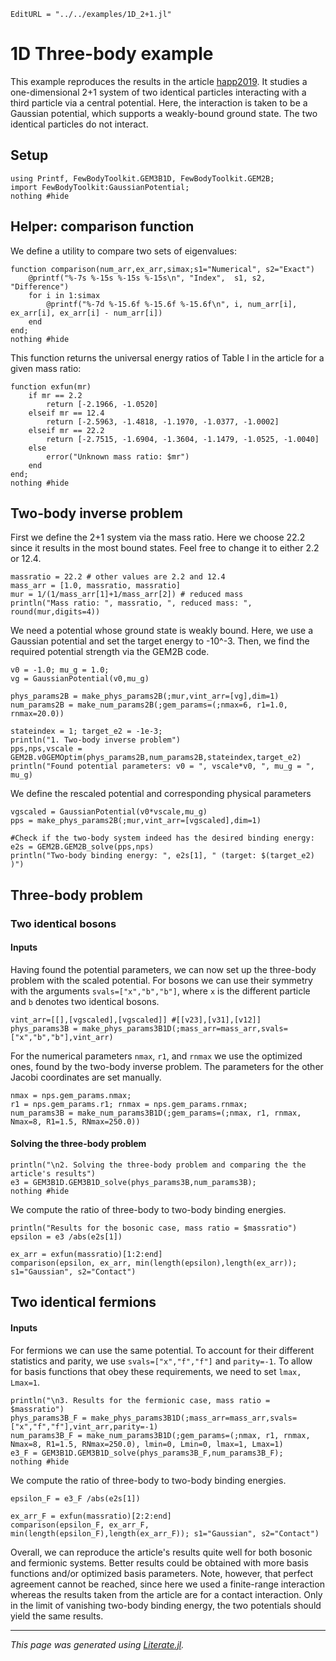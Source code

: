 ```@meta
EditURL = "../../examples/1D_2+1.jl"
```

# 1D Three-body example

This example reproduces the results in the article [happ2019](@cite). It studies a one-dimensional 2+1 system of two identical particles interacting with a third particle via a central potential. Here, the interaction is taken to be a Gaussian potential, which supports a weakly-bound ground state. The two identical particles do not interact.

## Setup

````@example 1D_2+1
using Printf, FewBodyToolkit.GEM3B1D, FewBodyToolkit.GEM2B;
import FewBodyToolkit:GaussianPotential;
nothing #hide
````

## Helper: comparison function

We define a utility to compare two sets of eigenvalues:

````@example 1D_2+1
function comparison(num_arr,ex_arr,simax;s1="Numerical", s2="Exact")
    @printf("%-7s %-15s %-15s %-15s\n", "Index",  s1, s2, "Difference")
    for i in 1:simax
        @printf("%-7d %-15.6f %-15.6f %-15.6f\n", i, num_arr[i], ex_arr[i], ex_arr[i] - num_arr[i])
    end
end;
nothing #hide
````

This function returns the universal energy ratios of Table I in the article for a given mass ratio:

````@example 1D_2+1
function exfun(mr)
    if mr == 2.2
        return [-2.1966, -1.0520]
    elseif mr == 12.4
        return [-2.5963, -1.4818, -1.1970, -1.0377, -1.0002]
    elseif mr == 22.2
        return [-2.7515, -1.6904, -1.3604, -1.1479, -1.0525, -1.0040]
    else
        error("Unknown mass ratio: $mr")
    end
end;
nothing #hide
````

## Two-body inverse problem

First we define the 2+1 system via the mass ratio. Here we choose 22.2 since it results in the most bound states. Feel free to change it to either 2.2 or 12.4.

````@example 1D_2+1
massratio = 22.2 # other values are 2.2 and 12.4
mass_arr = [1.0, massratio, massratio]
mur = 1/(1/mass_arr[1]+1/mass_arr[2]) # reduced mass
println("Mass ratio: ", massratio, ", reduced mass: ", round(mur,digits=4))
````

We need a potential whose ground state is weakly bound. Here, we use a Gaussian potential and set the target energy to -10^-3. Then, we find the required potential strength via the GEM2B code.

````@example 1D_2+1
v0 = -1.0; mu_g = 1.0;
vg = GaussianPotential(v0,mu_g)

phys_params2B = make_phys_params2B(;mur,vint_arr=[vg],dim=1)
num_params2B = make_num_params2B(;gem_params=(;nmax=6, r1=1.0, rnmax=20.0))

stateindex = 1; target_e2 = -1e-3;
println("1. Two-body inverse problem")
pps,nps,vscale = GEM2B.v0GEMOptim(phys_params2B,num_params2B,stateindex,target_e2)
println("Found potential parameters: v0 = ", vscale*v0, ", mu_g = ", mu_g)
````

We define the rescaled potential and corresponding physical parameters

````@example 1D_2+1
vgscaled = GaussianPotential(v0*vscale,mu_g)
pps = make_phys_params2B(;mur,vint_arr=[vgscaled],dim=1)

#Check if the two-body system indeed has the desired binding energy:
e2s = GEM2B.GEM2B_solve(pps,nps)
println("Two-body binding energy: ", e2s[1], " (target: $(target_e2) )")
````

## Three-body problem

### Two identical bosons

#### Inputs

Having found the potential parameters, we can now set up the three-body problem with the scaled potential. For bosons we can use their symmetry with the arguments `svals=["x","b","b"]`, where `x` is the different particle and `b` denotes two identical bosons.

````@example 1D_2+1
vint_arr=[[],[vgscaled],[vgscaled]] #[[v23],[v31],[v12]]
phys_params3B = make_phys_params3B1D(;mass_arr=mass_arr,svals=["x","b","b"],vint_arr)
````

For the numerical parameters `nmax`, `r1`, and `rnmax` we use the optimized ones, found by the two-body inverse problem. The parameters for the other Jacobi coordinates are set manually.

````@example 1D_2+1
nmax = nps.gem_params.nmax;
r1 = nps.gem_params.r1; rnmax = nps.gem_params.rnmax;
num_params3B = make_num_params3B1D(;gem_params=(;nmax, r1, rnmax, Nmax=8, R1=1.5, RNmax=250.0))
````

#### Solving the three-body problem

````@example 1D_2+1
println("\n2. Solving the three-body problem and comparing the the article's results")
e3 = GEM3B1D.GEM3B1D_solve(phys_params3B,num_params3B);
nothing #hide
````

We compute the ratio of three-body to two-body binding energies.

````@example 1D_2+1
println("Results for the bosonic case, mass ratio = $massratio")
epsilon = e3 /abs(e2s[1])

ex_arr = exfun(massratio)[1:2:end]
comparison(epsilon, ex_arr, min(length(epsilon),length(ex_arr)); s1="Gaussian", s2="Contact")
````

## Two identical fermions

#### Inputs

For fermions we can use the same potential. To account for their different statistics and parity, we use `svals=["x","f","f"]` and `parity=-1`. To allow for basis functions that obey these requirements, we need to set `lmax, Lmax=1`.

````@example 1D_2+1
println("\n3. Results for the fermionic case, mass ratio = $massratio")
phys_params3B_F = make_phys_params3B1D(;mass_arr=mass_arr,svals=["x","f","f"],vint_arr,parity=-1)
num_params3B_F = make_num_params3B1D(;gem_params=(;nmax, r1, rnmax, Nmax=8, R1=1.5, RNmax=250.0), lmin=0, Lmin=0, lmax=1, Lmax=1)
e3_F = GEM3B1D.GEM3B1D_solve(phys_params3B_F,num_params3B_F);
nothing #hide
````

We compute the ratio of three-body to two-body binding energies.

````@example 1D_2+1
epsilon_F = e3_F /abs(e2s[1])

ex_arr_F = exfun(massratio)[2:2:end]
comparison(epsilon_F, ex_arr_F, min(length(epsilon_F),length(ex_arr_F)); s1="Gaussian", s2="Contact")
````

Overall, we can reproduce the article's results quite well for both bosonic and fermionic systems. Better results could be obtained with more basis functions and/or optimized basis parameters. Note, however, that perfect agreement cannot be reached, since here we used a finite-range interaction whereas the results taken from the article are for a contact interaction. Only in the limit of vanishing two-body binding energy, the two potentials should yield the same results.

---

*This page was generated using [Literate.jl](https://github.com/fredrikekre/Literate.jl).*

